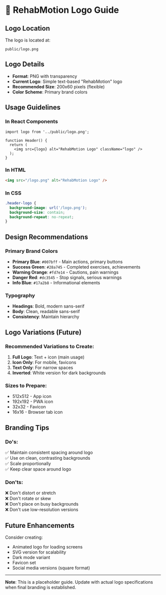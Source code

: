 # 🎨 RehabMotion Logo Guide

## Logo Location

The logo is located at:
```
public/logo.png
```

## Logo Details

- **Format**: PNG with transparency
- **Current Logo**: Simple text-based "RehabMotion" logo
- **Recommended Size**: 200x60 pixels (flexible)
- **Color Scheme**: Primary brand colors

## Usage Guidelines

### In React Components

```tsx
import logo from '../public/logo.png';

function Header() {
  return (
    <img src={logo} alt="RehabMotion Logo" className="logo" />
  );
}
```

### In HTML

```html
<img src="/logo.png" alt="RehabMotion Logo" />
```

### In CSS

```css
.header-logo {
  background-image: url('/logo.png');
  background-size: contain;
  background-repeat: no-repeat;
}
```

## Design Recommendations

### Primary Brand Colors
- **Primary Blue**: `#007bff` - Main actions, primary buttons
- **Success Green**: `#28a745` - Completed exercises, achievements
- **Warning Orange**: `#fd7e14` - Cautions, pain warnings
- **Danger Red**: `#dc3545` - Stop signals, serious warnings
- **Info Blue**: `#17a2b8` - Informational elements

### Typography
- **Headings**: Bold, modern sans-serif
- **Body**: Clean, readable sans-serif
- **Consistency**: Maintain hierarchy

## Logo Variations (Future)

### Recommended Variations to Create:
1. **Full Logo**: Text + icon (main usage)
2. **Icon Only**: For mobile, favicons
3. **Text Only**: For narrow spaces
4. **Inverted**: White version for dark backgrounds

### Sizes to Prepare:
- 512x512 - App icon
- 192x192 - PWA icon
- 32x32 - Favicon
- 16x16 - Browser tab icon

## Branding Tips

### Do's:
✅ Maintain consistent spacing around logo  
✅ Use on clean, contrasting backgrounds  
✅ Scale proportionally  
✅ Keep clear space around logo  

### Don'ts:
❌ Don't distort or stretch  
❌ Don't rotate or skew  
❌ Don't place on busy backgrounds  
❌ Don't use low-resolution versions  

## Future Enhancements

Consider creating:
- Animated logo for loading screens
- SVG version for scalability
- Dark mode variant
- Favicon set
- Social media versions (square format)

---

**Note**: This is a placeholder guide. Update with actual logo specifications when final branding is established.
